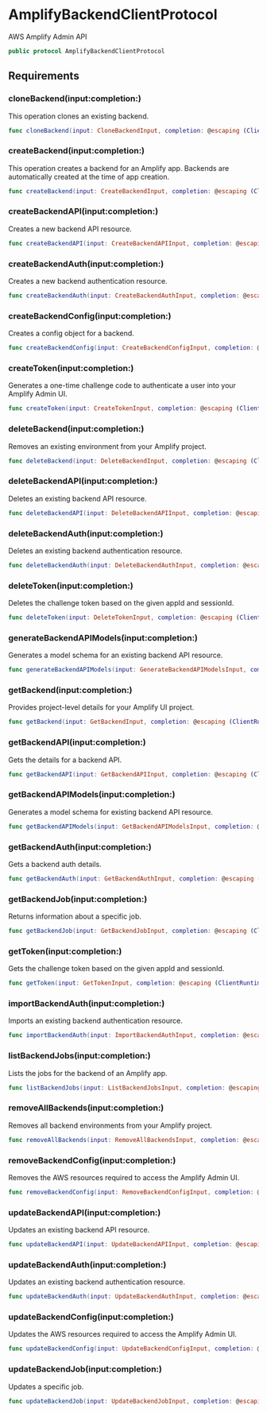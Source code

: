 # AmplifyBackendClientProtocol

AWS Amplify Admin API

``` swift
public protocol AmplifyBackendClientProtocol 
```

## Requirements

### cloneBackend(input:completion:)

This operation clones an existing backend.

``` swift
func cloneBackend(input: CloneBackendInput, completion: @escaping (ClientRuntime.SdkResult<CloneBackendOutputResponse, CloneBackendOutputError>) -> Void)
```

### createBackend(input:completion:)

This operation creates a backend for an Amplify app. Backends are automatically created at the time of app creation.

``` swift
func createBackend(input: CreateBackendInput, completion: @escaping (ClientRuntime.SdkResult<CreateBackendOutputResponse, CreateBackendOutputError>) -> Void)
```

### createBackendAPI(input:completion:)

Creates a new backend API resource.

``` swift
func createBackendAPI(input: CreateBackendAPIInput, completion: @escaping (ClientRuntime.SdkResult<CreateBackendAPIOutputResponse, CreateBackendAPIOutputError>) -> Void)
```

### createBackendAuth(input:completion:)

Creates a new backend authentication resource.

``` swift
func createBackendAuth(input: CreateBackendAuthInput, completion: @escaping (ClientRuntime.SdkResult<CreateBackendAuthOutputResponse, CreateBackendAuthOutputError>) -> Void)
```

### createBackendConfig(input:completion:)

Creates a config object for a backend.

``` swift
func createBackendConfig(input: CreateBackendConfigInput, completion: @escaping (ClientRuntime.SdkResult<CreateBackendConfigOutputResponse, CreateBackendConfigOutputError>) -> Void)
```

### createToken(input:completion:)

Generates a one-time challenge code to authenticate a user into your Amplify Admin UI.

``` swift
func createToken(input: CreateTokenInput, completion: @escaping (ClientRuntime.SdkResult<CreateTokenOutputResponse, CreateTokenOutputError>) -> Void)
```

### deleteBackend(input:completion:)

Removes an existing environment from your Amplify project.

``` swift
func deleteBackend(input: DeleteBackendInput, completion: @escaping (ClientRuntime.SdkResult<DeleteBackendOutputResponse, DeleteBackendOutputError>) -> Void)
```

### deleteBackendAPI(input:completion:)

Deletes an existing backend API resource.

``` swift
func deleteBackendAPI(input: DeleteBackendAPIInput, completion: @escaping (ClientRuntime.SdkResult<DeleteBackendAPIOutputResponse, DeleteBackendAPIOutputError>) -> Void)
```

### deleteBackendAuth(input:completion:)

Deletes an existing backend authentication resource.

``` swift
func deleteBackendAuth(input: DeleteBackendAuthInput, completion: @escaping (ClientRuntime.SdkResult<DeleteBackendAuthOutputResponse, DeleteBackendAuthOutputError>) -> Void)
```

### deleteToken(input:completion:)

Deletes the challenge token based on the given appId and sessionId.

``` swift
func deleteToken(input: DeleteTokenInput, completion: @escaping (ClientRuntime.SdkResult<DeleteTokenOutputResponse, DeleteTokenOutputError>) -> Void)
```

### generateBackendAPIModels(input:completion:)

Generates a model schema for an existing backend API resource.

``` swift
func generateBackendAPIModels(input: GenerateBackendAPIModelsInput, completion: @escaping (ClientRuntime.SdkResult<GenerateBackendAPIModelsOutputResponse, GenerateBackendAPIModelsOutputError>) -> Void)
```

### getBackend(input:completion:)

Provides project-level details for your Amplify UI project.

``` swift
func getBackend(input: GetBackendInput, completion: @escaping (ClientRuntime.SdkResult<GetBackendOutputResponse, GetBackendOutputError>) -> Void)
```

### getBackendAPI(input:completion:)

Gets the details for a backend API.

``` swift
func getBackendAPI(input: GetBackendAPIInput, completion: @escaping (ClientRuntime.SdkResult<GetBackendAPIOutputResponse, GetBackendAPIOutputError>) -> Void)
```

### getBackendAPIModels(input:completion:)

Generates a model schema for existing backend API resource.

``` swift
func getBackendAPIModels(input: GetBackendAPIModelsInput, completion: @escaping (ClientRuntime.SdkResult<GetBackendAPIModelsOutputResponse, GetBackendAPIModelsOutputError>) -> Void)
```

### getBackendAuth(input:completion:)

Gets a backend auth details.

``` swift
func getBackendAuth(input: GetBackendAuthInput, completion: @escaping (ClientRuntime.SdkResult<GetBackendAuthOutputResponse, GetBackendAuthOutputError>) -> Void)
```

### getBackendJob(input:completion:)

Returns information about a specific job.

``` swift
func getBackendJob(input: GetBackendJobInput, completion: @escaping (ClientRuntime.SdkResult<GetBackendJobOutputResponse, GetBackendJobOutputError>) -> Void)
```

### getToken(input:completion:)

Gets the challenge token based on the given appId and sessionId.

``` swift
func getToken(input: GetTokenInput, completion: @escaping (ClientRuntime.SdkResult<GetTokenOutputResponse, GetTokenOutputError>) -> Void)
```

### importBackendAuth(input:completion:)

Imports an existing backend authentication resource.

``` swift
func importBackendAuth(input: ImportBackendAuthInput, completion: @escaping (ClientRuntime.SdkResult<ImportBackendAuthOutputResponse, ImportBackendAuthOutputError>) -> Void)
```

### listBackendJobs(input:completion:)

Lists the jobs for the backend of an Amplify app.

``` swift
func listBackendJobs(input: ListBackendJobsInput, completion: @escaping (ClientRuntime.SdkResult<ListBackendJobsOutputResponse, ListBackendJobsOutputError>) -> Void)
```

### removeAllBackends(input:completion:)

Removes all backend environments from your Amplify project.

``` swift
func removeAllBackends(input: RemoveAllBackendsInput, completion: @escaping (ClientRuntime.SdkResult<RemoveAllBackendsOutputResponse, RemoveAllBackendsOutputError>) -> Void)
```

### removeBackendConfig(input:completion:)

Removes the AWS resources required to access the Amplify Admin UI.

``` swift
func removeBackendConfig(input: RemoveBackendConfigInput, completion: @escaping (ClientRuntime.SdkResult<RemoveBackendConfigOutputResponse, RemoveBackendConfigOutputError>) -> Void)
```

### updateBackendAPI(input:completion:)

Updates an existing backend API resource.

``` swift
func updateBackendAPI(input: UpdateBackendAPIInput, completion: @escaping (ClientRuntime.SdkResult<UpdateBackendAPIOutputResponse, UpdateBackendAPIOutputError>) -> Void)
```

### updateBackendAuth(input:completion:)

Updates an existing backend authentication resource.

``` swift
func updateBackendAuth(input: UpdateBackendAuthInput, completion: @escaping (ClientRuntime.SdkResult<UpdateBackendAuthOutputResponse, UpdateBackendAuthOutputError>) -> Void)
```

### updateBackendConfig(input:completion:)

Updates the AWS resources required to access the Amplify Admin UI.

``` swift
func updateBackendConfig(input: UpdateBackendConfigInput, completion: @escaping (ClientRuntime.SdkResult<UpdateBackendConfigOutputResponse, UpdateBackendConfigOutputError>) -> Void)
```

### updateBackendJob(input:completion:)

Updates a specific job.

``` swift
func updateBackendJob(input: UpdateBackendJobInput, completion: @escaping (ClientRuntime.SdkResult<UpdateBackendJobOutputResponse, UpdateBackendJobOutputError>) -> Void)
```
